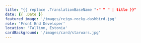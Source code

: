 ```yaml
---
title: "{{ replace .TranslationBaseName "-" " " | title }}"
date: {{ .Date }}
featured_image: '/images/reigo-rocky-dashbird.jpg'
role: 'Front End Developer'
location: 'Tallinn, Estonia'
cardBackground: '/images/card/starwars.jpg'
---
```

